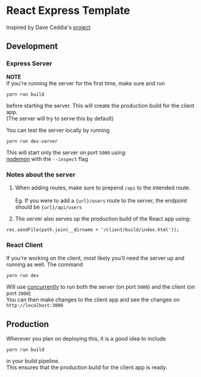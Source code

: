 # React Express Template
Inspired by Dave Ceddia's [project](https://daveceddia.com/deploy-react-express-app-heroku/)

## Development
### Express Server
**NOTE**<br/>
If you're running the server for the first time, make sure and run

`yarn run build`

before starting the server. This will create the production build for the client app. <br/>(The server will try to serve this by default)

You can test the server locally by running

`yarn run dev-server`

This will start only the server on port `5000` using: <br/>[nodemon](https://www.npmjs.com/package/nodemon) with the `--inspect` flag

### Notes about the server

1. When adding routes, make sure to prepend `/api` to the intended route.<br /><br />
Eg. If you were to add a `{url}/users` route to the server, the endpoint should be `{url}/api/users`

2. The server also serves up the production build of the React app using:<br/>
```
res.sendFile(path.join(__dirname + '/client/build/index.html'));
```

### React Client

If you're working on the client, most likely you'll need the server up and running as well. The command

`yarn run dev`

Will use [concurrently](https://www.npmjs.com/package/concurrently) to run both the server (on port `5000`) and the client (on port `3000`)<br/> You can then make changes to the client app and see the changes on `http://localhost:3000`

## Production
Wherever you plan on deploying this, it is a good idea to include

`yarn run build`

in your build pipeline. <br />This ensures that the production build for the client app is ready.